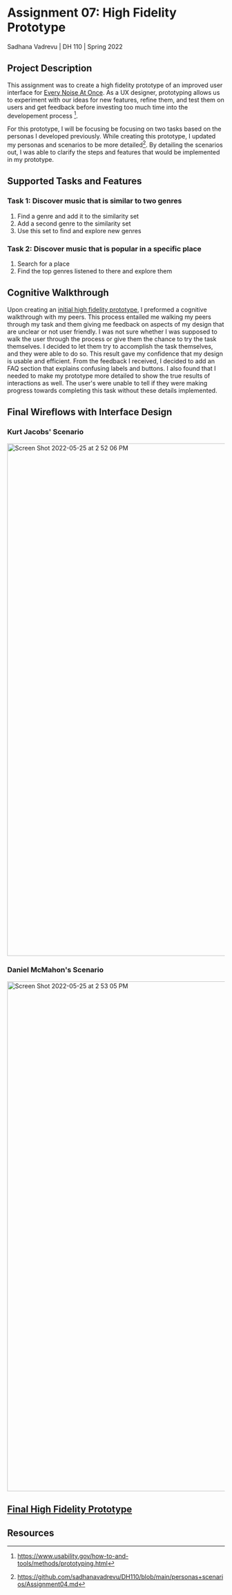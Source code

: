 # Assignment 07: High Fidelity Prototype
Sadhana Vadrevu | DH 110 | Spring 2022

## Project Description
This assignment was to create a high fidelity prototype of an improved user interface for [Every Noise At Once](https://everynoise.com). As a UX designer, prototyping allows us to experiment with our ideas for new features, refine them, and test them on users and get feedback before investing too much time into the developement process [^1]. 

For this prototype, I will be focusing be focusing on two tasks based on the personas I developed previously. While creating this prototype, I updated my personas and scenarios to be more detailed[^2]. By detailing the scenarios out, I was able to clarify the steps and features that would be implemented in my prototype.

## Supported Tasks and Features

### Task 1: Discover music that is similar to two genres
1. Find a genre and add it to the similarity set
2. Add a second genre to the similarity set
3. Use this set to find and explore new genres

### Task 2: Discover music that is popular in a specific place
1. Search for a place
2. Find the top genres listened to there and explore them

## Cognitive Walkthrough 
Upon creating an [initial high fidelity prototype](https://www.figma.com/file/y5I9pUUqHxBG7qJspki57u/DH-110%3A-Wireframes?node-id=46%3A1097), I preformed a cognitive walkthrough with my peers. This process entailed me walking my peers through my task and them giving me feedback on aspects of my design that are unclear or not user friendly. I was not sure whether I was supposed to walk the user through the process or give them the chance to try the task themselves. I decided to let them try to accomplish the task themselves, and they were able to do so. This result gave my confidence that my design is usable and efficient. From the feedback I received, I decided to add an FAQ section that explains confusing labels and buttons. I also found that I needed to make my prototype more detailed to show the true results of interactions as well. The user's were unable to tell if they were making progress towards completing this task without these details implemented.

## Final Wireflows with Interface Design 

### Kurt Jacobs' Scenario

<img width="1185" alt="Screen Shot 2022-05-25 at 2 52 06 PM" src="https://user-images.githubusercontent.com/20260950/170373587-7af3eb62-4ea9-4b2d-9813-8c2108de0f55.png">

### Daniel McMahon's Scenario

<img width="1179" alt="Screen Shot 2022-05-25 at 2 53 05 PM" src="https://user-images.githubusercontent.com/20260950/170373676-adc1e70d-8326-4ff9-be6e-f96610305c3f.png">

## [Final High Fidelity Prototype](https://www.figma.com/proto/y5I9pUUqHxBG7qJspki57u/DH-110%3A-Wireframes?page-id=77%3A1481&node-id=77%3A1619&viewport=250%2C169%2C0.42&scaling=min-zoom&starting-point-node-id=77%3A1483)

## Resources
[^1]: https://www.usability.gov/how-to-and-tools/methods/prototyping.html
[^2]: https://github.com/sadhanavadrevu/DH110/blob/main/personas+scenarios/Assignment04.md
